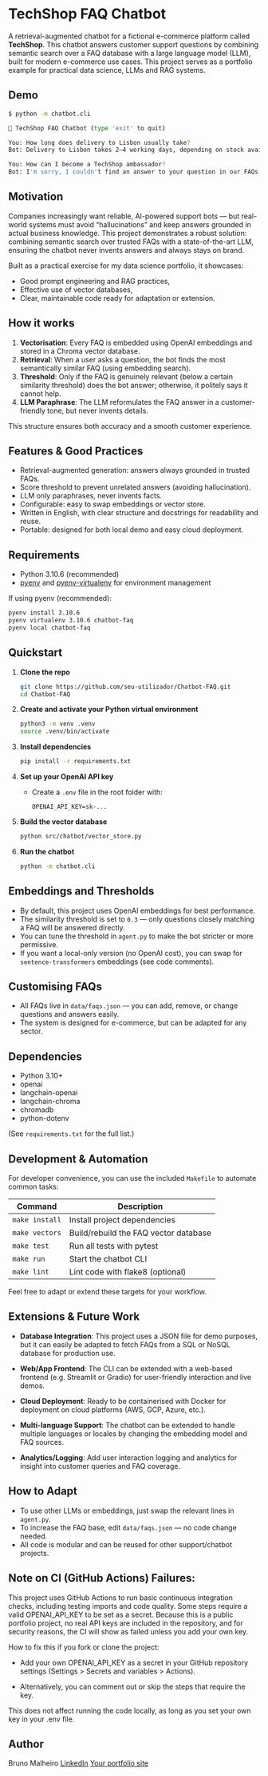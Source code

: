 # TechShop FAQ Chatbot

A retrieval-augmented chatbot for a fictional e-commerce platform called **TechShop**. This chatbot answers customer support questions by combining semantic search over a FAQ database with a large language model (LLM), built for modern e-commerce use cases. This project serves as a portfolio example for practical data science, LLMs and RAG systems.

## Demo

```bash
$ python -m chatbot.cli

🤖 TechShop FAQ Chatbot (type 'exit' to quit)

You: How long does delivery to Lisbon usually take?
Bot: Delivery to Lisbon takes 2–4 working days, depending on stock availability.

You: How can I become a TechShop ambassador?
Bot: I'm sorry, I couldn't find an answer to your question in our FAQs. Please contact our support team at support@techshop.com for further assistance.

```

## Motivation

Companies increasingly want reliable, AI-powered support bots — but real-world systems must avoid “hallucinations” and keep answers grounded in actual business knowledge. This project demonstrates a robust solution: combining semantic search over trusted FAQs with a state-of-the-art LLM, ensuring the chatbot never invents answers and always stays on brand.

Built as a practical exercise for my data science portfolio, it showcases:
- Good prompt engineering and RAG practices,
- Effective use of vector databases,
- Clear, maintainable code ready for adaptation or extension.

## How it works

1. **Vectorisation**: Every FAQ is embedded using OpenAI embeddings and stored in a Chroma vector database.
2. **Retrieval**: When a user asks a question, the bot finds the most semantically similar FAQ (using embedding search).
3. **Threshold**: Only if the FAQ is genuinely relevant (below a certain similarity threshold) does the bot answer; otherwise, it politely says it cannot help.
4. **LLM Paraphrase**: The LLM reformulates the FAQ answer in a customer-friendly tone, but never invents details.

This structure ensures both accuracy and a smooth customer experience.

## Features & Good Practices

- Retrieval-augmented generation: answers always grounded in trusted FAQs.
- Score threshold to prevent unrelated answers (avoiding hallucination).
- LLM only paraphrases, never invents facts.
- Configurable: easy to swap embeddings or vector store.
- Written in English, with clear structure and docstrings for readability and reuse.
- Portable: designed for both local demo and easy cloud deployment.

## Requirements

- Python 3.10.6 (recommended)
- [pyenv](https://github.com/pyenv/pyenv) and [pyenv-virtualenv](https://github.com/pyenv/pyenv-virtualenv) for environment management

If using pyenv (recommended):

```bash
pyenv install 3.10.6
pyenv virtualenv 3.10.6 chatbot-faq
pyenv local chatbot-faq
```

## Quickstart

1. **Clone the repo**
    ```bash
    git clone https://github.com/seu-utilizador/Chatbot-FAQ.git
    cd Chatbot-FAQ
    ```

2. **Create and activate your Python virtual environment**
    ```bash
    python3 -m venv .venv
    source .venv/bin/activate
    ```

3. **Install dependencies**
    ```bash
    pip install -r requirements.txt
    ```

4. **Set up your OpenAI API key**
    - Create a `.env` file in the root folder with:
        ```
        OPENAI_API_KEY=sk-...
        ```

5. **Build the vector database**
    ```bash
    python src/chatbot/vector_store.py
    ```

6. **Run the chatbot**
    ```bash
    python -m chatbot.cli
    ```

## Embeddings and Thresholds

- By default, this project uses OpenAI embeddings for best performance.
- The similarity threshold is set to `0.3` — only questions closely matching a FAQ will be answered directly.
- You can tune the threshold in `agent.py` to make the bot stricter or more permissive.
- If you want a local-only version (no OpenAI cost), you can swap for `sentence-transformers` embeddings (see code comments).

## Customising FAQs

- All FAQs live in `data/faqs.json` — you can add, remove, or change questions and answers easily.
- The system is designed for e-commerce, but can be adapted for any sector.

## Dependencies

- Python 3.10+
- openai
- langchain-openai
- langchain-chroma
- chromadb
- python-dotenv

(See `requirements.txt` for the full list.)

## Development & Automation

For developer convenience, you can use the included `Makefile` to automate common tasks:

| Command            | Description                            |
|--------------------|----------------------------------------|
| `make install`     | Install project dependencies           |
| `make vectors`   | Build/rebuild the FAQ vector database  |
| `make test`        | Run all tests with pytest              |
| `make run`         | Start the chatbot CLI                  |
| `make lint`        | Lint code with flake8 (optional)       |

Feel free to adapt or extend these targets for your workflow.

## Extensions & Future Work

- **Database Integration**:
  This project uses a JSON file for demo purposes, but it can easily be adapted to fetch FAQs from a SQL or NoSQL database for production use.

- **Web/App Frontend**:
  The CLI can be extended with a web-based frontend (e.g. Streamlit or Gradio) for user-friendly interaction and live demos.

- **Cloud Deployment**:
  Ready to be containerised with Docker for deployment on cloud platforms (AWS, GCP, Azure, etc.).

- **Multi-language Support**:
  The chatbot can be extended to handle multiple languages or locales by changing the embedding model and FAQ sources.

- **Analytics/Logging**:
  Add user interaction logging and analytics for insight into customer queries and FAQ coverage.

## How to Adapt

- To use other LLMs or embeddings, just swap the relevant lines in `agent.py`.
- To increase the FAQ base, edit `data/faqs.json` — no code change needed.
- All code is modular and can be reused for other support/chatbot projects.

## Note on CI (GitHub Actions) Failures:

This project uses GitHub Actions to run basic continuous integration checks, including testing imports and code quality.
Some steps require a valid OPENAI_API_KEY to be set as a secret.
Because this is a public portfolio project, no real API keys are included in the repository, and for security reasons, the CI will show as failed unless you add your own key.

How to fix this if you fork or clone the project:

- Add your own OPENAI_API_KEY as a secret in your GitHub repository settings (Settings > Secrets and variables > Actions).

- Alternatively, you can comment out or skip the steps that require the key.

This does not affect running the code locally, as long as you set your own key in your .env file.

## Author

Bruno Malheiro
[LinkedIn](https://www.linkedin.com/in/bruno-malheiro/)
[Your portfolio site](https://troopl.com/bruno-malheiro)
